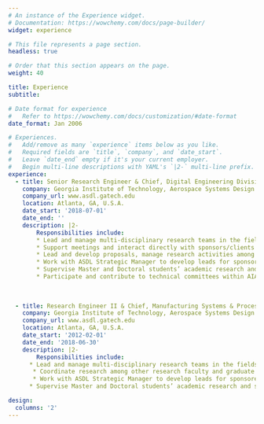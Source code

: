 ```yaml
---
# An instance of the Experience widget.
# Documentation: https://wowchemy.com/docs/page-builder/
widget: experience

# This file represents a page section.
headless: true

# Order that this section appears on the page.
weight: 40

title: Experience
subtitle:

# Date format for experience
#   Refer to https://wowchemy.com/docs/customization/#date-format
date_format: Jan 2006

# Experiences.
#   Add/remove as many `experience` items below as you like.
#   Required fields are `title`, `company`, and `date_start`.
#   Leave `date_end` empty if it's your current employer.
#   Begin multi-line descriptions with YAML's `|2-` multi-line prefix.
experience:
  - title: Senior Research Engineer & Chief, Digital Engineering Division
    company: Georgia Institute of Technology, Aerospace Systems Design Laboratory
    company_url: www.asdl.gatech.edu
    location: Atlanta, GA, U.S.A.
    date_start: '2018-07-01'
    date_end: ''
    description: |2-
        Responsibilities include:
        * Lead and manage multi-disciplinary research teams in the fields of living habitats, digital twins & ecosystems, digital factories, production analytics, machine  learning, artificial intelligence, data fusion, big data, strategic planning, data/text mining, visual analytics, decision support environments.
        * Support meetings and interact directly with sponsors/clients from both government and industry.
        * Lead and develop proposals, manage research activities among other research faculty and graduate students, manage schedules, budgets and deliverables.
        * Work with ASDL Strategic Manager to develop leads for sponsored research projects.
        * Supervise Master and Doctoral students’ academic research and serve on Ph.D. thesis committees.
        * Participate and contribute to technical committees within AIAA. 
        
   
        
  - title: Research Engineer II & Chief, Manufacturing Systems & Process Design branch
    company: Georgia Institute of Technology, Aerospace Systems Design Laboratory
    company_url: www.asdl.gatech.edu
    location: Atlanta, GA, U.S.A.
    date_start: '2012-02-01'
    date_end: '2018-06-30'
    description: |2-
        Responsibilities include:
      * Lead and manage multi-disciplinary research teams in the fields of production analytics, aircraft and UAV/UAS affordability-based design, manufacturing-influenced design, technology portfolio and strategic planning, and data/text mining and visual analytics.
       * Coordinate research among other research faculty and graduate students.
       * Work with ASDL Strategic Manager to develop leads for sponsored research projects.
      * Supervise Master and Doctoral students’ academic research and serve on Ph.D. thesis committees.

design:
  columns: '2'
---
```

